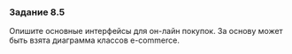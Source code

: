 ### Задание 8.5

Опишите основные интерфейсы для он-лайн покупок.
За основу может быть взята диаграмма классов e-commerce.